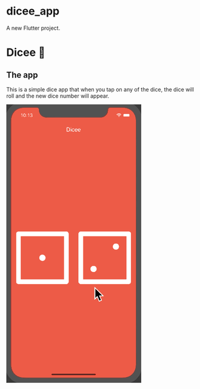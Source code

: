 # dicee_app

A new Flutter project.

# Dicee 🎲

## The app

This is a simple dice app that when you tap on any of the dice, the dice will roll and the new dice number will appear.

![Finished App with changes](https://github.com/SadraAG84/Flutter_Course/blob/main/Dicee/_A%20Final%20View_/dicee-demo.gif)